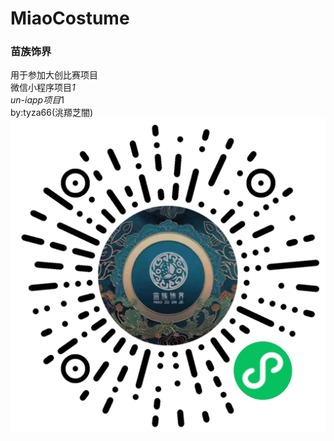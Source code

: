 # MiaoCostume
### 苗族饰界
用于参加大创比赛项目  
微信小程序项目*1  
un-iapp项目*1  
by:tyza66(洮羱芝闇)  
![](https://raw.githubusercontent.com/tyza66/ImgBed/main/Dispersion/gh_269e5f57d0fd_1280.jpg)
